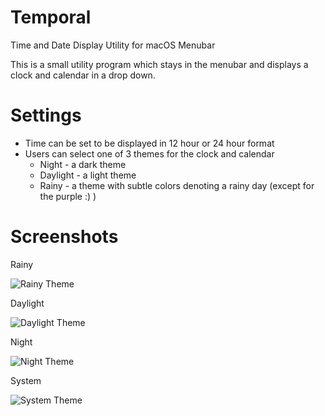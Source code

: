 # Temporal
Time and Date Display Utility for macOS Menubar

This is a small utility program which stays in the menubar and displays a clock and calendar in a drop down.

# Settings

* Time can be set to be displayed in 12 hour or 24 hour format
* Users can select one of 3 themes for the clock and calendar
    * Night - a dark theme
    * Daylight - a light theme
    * Rainy - a theme with subtle colors denoting a rainy day (except for the purple :) )
    
# Screenshots

Rainy

![Rainy Theme](https://github.com/eeshwar1/Temporal/blob/master/Temporal%20-%20Rainy%20Theme.png)

Daylight

![Daylight Theme](https://github.com/eeshwar1/Temporal/blob/master/Temporal%20-%20Daylight%20Theme.png)

Night

![Night Theme](https://github.com/eeshwar1/Temporal/blob/master/Temporal%20-%20Night%20Theme.png)

System

![System Theme](https://github.com/eeshwar1/Temporal/blob/master/Temporal%20-%20System%20Theme.png)
